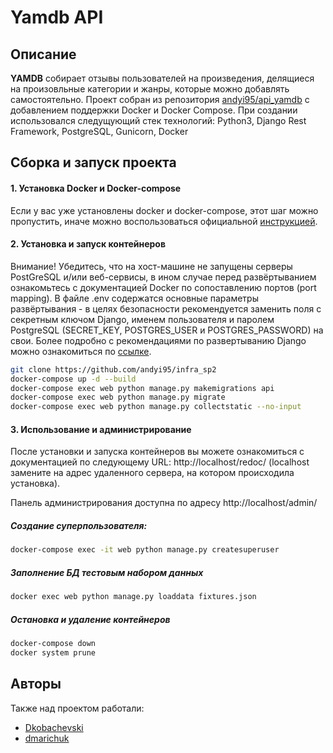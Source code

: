 # Yamdb API
## Описание

**YAMDB** собирает отзывы пользователей на произведения, делящиеся на произовльные категории и жанры, которые можно добавлять самостоятельно.
Проект собран из репозитория [andyi95/api_yamdb](https://github.com/andyi95/api_yamdb) с добавлением поддержки Docker и Docker Compose. При создании использовался следущующий стек технологий: Python3, Django Rest Framework, PostgreSQL, Gunicorn, Docker

## Сборка и запуск проекта

#### 1. Установка Docker и Docker-compose

 Если у вас уже установлены docker и docker-compose, этот шаг можно пропустить, иначе можно воспользоваться официальной [инструкцией](https://docs.docker.com/engine/install/).
 
#### 2. Установка и запуск контейнеров

Внимание! Убедитесь, что на хост-машине не запущены серверы PostGreSQL и/или веб-сервисы, в ином случае перед развёртыванием ознакомьтесь с документацией Docker по сопоставлению портов (port mapping).
В файле .env содержатся основные параметры развёртывания - в целях безопасности рекомендуется заменить поля с секретным ключом Django, именем пользователя и паролем PostgreSQL (SECRET_KEY, POSTGRES_USER и POSTGRES_PASSWORD) на свои. Более подробно с рекомендациями по развертыванию Django можно ознакомиться по [ссылке](https://docs.djangoproject.com/en/3.2/howto/deployment/checklist/).
```bash
git clone https://github.com/andyi95/infra_sp2
docker-compose up -d --build
docker-compose exec web python manage.py makemigrations api
docker-compose exec web python manage.py migrate
docker-compose exec web python manage.py collectstatic --no-input  
```

#### 3. Использование и администрирование

После установки и запуска контейнеров вы можете ознакомиться с документацией по следующему URL: http://localhost/redoc/ (localhost замените на адрес удаленного сервера, на котором происходила установка).

Панель администрирования доступна по адресу http://localhost/admin/

##### Создание суперпользователя:

```bash
docker-compose exec -it web python manage.py createsuperuser
```
##### Заполнение БД тестовым набором данных

```bash
docker exec web python manage.py loaddata fixtures.json
```

##### Остановка и удаление контейнеров

```bash
docker-compose down
docker system prune
```


## Авторы

Также над проектом работали: 
 - [Dkobachevski](https://github.com/dmarichuk)
 - [dmarichuk](https://github.com/dmarichuk)
